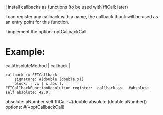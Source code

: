 I install callbacks as functions (to be used with ffiCall: later)I can register any callback with a name, the callback thunk will be used as an entry point for this function.I implement the option:  optCallbackCall 	Example: ========callAbsoluteMethod	 |  callback |	callback := FFICallback 		signature: #(double (double x)) 		block: [ :x | x abs ].	FFICallbackFunctionResolution register:  callback as:  #absolute.	self absolute: 42.0.absolute: aNumber	self ffiCall: #(double absolute (double aNumber)) options: #(+optCallbackCall)	